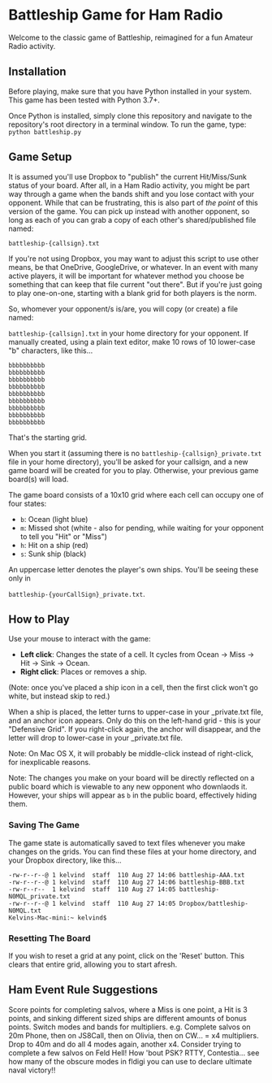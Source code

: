 # Battleship Game for Ham Radio

Welcome to the classic game of Battleship, reimagined for a fun Amateur Radio activity.

## Installation

Before playing, make sure that you have Python installed in your system. This game has been tested with Python 3.7+.

Once Python is installed, simply clone this repository and navigate to the repository's root directory in a terminal window.
To run the game, type:
`python battleship.py`

## Game Setup

It is assumed you'll use Dropbox to "publish" the current Hit/Miss/Sunk status of your board. After all, in a Ham Radio
activity, you might be part way through a game when the bands shift and you lose contact with your opponent. While that
can be frustrating, this is also part of *the point* of this version of the game. You can pick up instead with another
opponent, so long as each of you can grab a copy of each other's shared/published file named:

`battleship-{callsign}.txt`

If you're not using Dropbox, you may want to adjust this script to use other means, be that OneDrive, GoogleDrive, or
whatever. In an event with many active players, it will be important for whatever method you choose be something that
can keep that file current "out there". But if you're just going to play one-on-one, starting with a blank grid for
both players is the norm.

So, whomever your opponent/s is/are, you will copy (or create) a file named: 

`battleship-{callsign].txt` in your home directory for your opponent. If manually created, using a plain text editor, 
make 10 rows of 10 lower-case "b" characters, like this...

```bbbbbbbbbb
bbbbbbbbbb
bbbbbbbbbb
bbbbbbbbbb
bbbbbbbbbb
bbbbbbbbbb
bbbbbbbbbb
bbbbbbbbbb
bbbbbbbbbb
bbbbbbbbbb
```
That's the starting grid.

When you start it (assuming there is no `battleship-{callsign}_private.txt` file in your home directory), you'll 
be asked for your callsign, and a new game board will be created for you to play. Otherwise, your 
previous game board(s) will load.

The game board consists of a 10x10 grid where each cell can occupy one of four states:

- `b`: Ocean (light blue)
- `m`: Missed shot (white - also for pending, while waiting for your opponent to tell you "Hit" or "Miss")
- `h`: Hit on a ship (red)
- `s`: Sunk ship (black)

An uppercase letter denotes the player's own ships. You'll be seeing these only in

`battleship-{yourCallSign}_private.txt`.

## How to Play

Use your mouse to interact with the game:

- **Left click**: Changes the state of a cell. It cycles from Ocean -> Miss -> Hit -> Sink -> Ocean.
- **Right click**: Places or removes a ship.

(Note: once you've placed a ship icon in a cell, then the first click won't go white, but instead skip to red.)

When a ship is placed, the letter turns to upper-case in your _private.txt file, and an anchor icon appears. Only do this
on the left-hand grid - this is your "Defensive Grid". If you right-click again, the anchor will disappear, and the
letter will drop to lower-case in your _private.txt file. 

Note: On Mac OS X, it will probably be middle-click instead of right-click, for inexplicable reasons.

Note: The changes you make on your board will be directly reflected on a public board which is viewable to any new 
opponent who downlaods it. However, your ships will appear as `b` in the public board, effectively hiding them.

### Saving The Game

The game state is automatically saved to text files whenever you make changes on the grids. You can find these files at
your home directory, and your Dropbox directory, like this...
```Kelvins-Mac-mini:~ kelvind$ ls -l ba*txt;ls -l Dropbox/ba*txt
-rw-r--r--@ 1 kelvind  staff  110 Aug 27 14:06 battleship-AAA.txt
-rw-r--r--@ 1 kelvind  staff  110 Aug 27 14:06 battleship-BBB.txt
-rw-r--r--  1 kelvind  staff  110 Aug 27 14:05 battleship-N0MQL_private.txt
-rw-r--r--@ 1 kelvind  staff  110 Aug 27 14:05 Dropbox/battleship-N0MQL.txt
Kelvins-Mac-mini:~ kelvind$ 
```

### Resetting The Board

If you wish to reset a grid at any point, click on the 'Reset' button. This clears that entire grid, allowing you to 
start afresh.

## Ham Event Rule Suggestions

Score points for completing salvos, where a Miss is one point, a Hit is 3 points, and sinking different sized ships are
different amounts of bonus points. Switch modes and bands for multipliers. e.g. Complete salvos on 20m Phone, then on
JS8Call, then on Olivia, then on CW... = x4 multipliers. Drop to 40m and do all 4 modes again, another x4. Consider 
trying to complete a few salvos on Feld Hell! How 'bout PSK? RTTY, Contestia... see how many of the obscure modes in
fldigi you can use to declare ultimate naval victory!!
